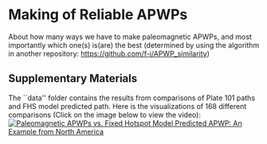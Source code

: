 # Making of Reliable APWPs

About how many ways we have to make paleomagnetic APWPs, and most importantly
which one(s) is(are) the best (determined by using the algorithm in another
repository: https://github.com/f-i/APWP_similarity)

## Supplementary Materials

The ``data'' folder contains the results from comparisons of Plate 101 paths and
FHS model predicted path. Here is the visualizations of 168 different
comparisons (Click on the image below to view the video):
[![Paleomagnetic APWPs vs. Fixed Hotspot Model Predicted APWP: An Example from North America](https://img.youtube.com/vi/KNEdqo5jcOY/0.jpg)](https://www.youtube.com/watch?v=KNEdqo5jcOY "Paleomagnetic APWPs vs. Fixed Hotspot Model Predicted APWP: An Example from North America")
